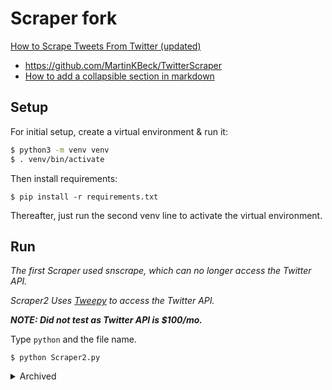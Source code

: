 # Scraper fork

[How to Scrape Tweets From Twitter (updated)](https://medium.com/p/141ed19abb10)

* https://github.com/MartinKBeck/TwitterScraper
* [How to add a collapsible section in markdown](https://gist.github.com/pierrejoubert73/902cc94d79424356a8d20be2b382e1ab)

## Setup

For initial setup, create a virtual environment & run it:

```bash
$ python3 -m venv venv
$ . venv/bin/activate
```

Then install requirements:

```shell
$ pip install -r requirements.txt
```

Thereafter, just run the second venv line to activate the virtual environment.

## Run

*The first Scraper used snscrape, which can no longer access the Twitter API.*

*Scraper2 Uses [Tweepy](https://www.tweepy.org/) to access the Twitter API.*

***NOTE: Did not test as Twitter API is $100/mo.***

Type `python` and the file name.

```shell
$ python Scraper2.py
```

<details>
  <summary>Archived</summary>

> **NOTE: [Reddit Scraper Broken](https://github.com/JustAnotherArchivist/snscrape/issues/619) as of 12/14/22.**

Scraper uses [snscrape](https://github.com/JustAnotherArchivist/snscrape) to scrape twitter and reddit posts. Thank you to Martin Beck's [How to Scrape Tweets With snscrape](https://betterprogramming.pub/how-to-scrape-tweets-with-snscrape-90124ed006af) write-up, which got me started. See his files under `/TwitterScraper`. The files in that directory are not necessary to run `Scraper.py`

## To run
* Type `python3 Scraper.py`
* Choose:
  1. To search on Twitter. This accepts the same [advanced search operators](https://developer.twitter.com/en/docs/twitter-api/v1/rules-and-filtering/search-operators) as the Twitter search box.
  2. To search on Reddit. 
  3. To search for a Subreddit with the term you entered. Results should show posts from that subreddit if it exists. This results aren't complete. It doesn't show the post, but it does show the URL.
* Type the maximum number of results to receive.
* Type a search term or terms.
* Type a filename prefix (random numbers and the count will be appended to this name).
* Output is a `.csv` file with the full name shown in the console.

## To do
* make first choice a function
* make if statements into functions
* make it so that you can go back and make a different choice
* twitter from:username search
* twitter from:username since: until: options
* twitter search -- choose from straight up search to username, since, until

## Helpful links
* print to csv: https://pandas.pydata.org/docs/reference/api/pandas.DataFrame.to_csv.html
* https://www.w3schools.com/python/ref_func_input.asp
* https://www.freecodecamp.org/news/python-convert-string-to-int-how-to-cast-a-string-in-python/
* https://docs.python.org/3/library/json.html#basic-usage
* https://stackoverflow.com/questions/68453165/python-can-you-refresh-a-variable-to-re-initialize-with-new-sub-variables
* https://docs.python.org/3/library/csv.html
* https://stackoverflow.com/questions/18791882/how-to-make-program-go-back-to-the-top-of-the-code-instead-of-closing -- for the if/elif/else example
* https://stackoverflow.com/questions/39612262/how-to-convert-a-large-json-file-into-a-csv-using-python -- convert json lines to csv (a lifesaver)
* https://github.com/JustAnotherArchivist/snscrape/blob/master/snscrape/modules/twitter.py
* https://github.com/JustAnotherArchivist/snscrape
* https://stackoverflow.com/questions/44287011/valueerror-expected-object-or-value-when-reading-json-as-pandas-dataframe
* https://stackoverflow.com/questions/30088006/loading-a-file-with-more-than-one-line-of-json-into-pandas -- dead end, ended up using csv.writer
* https://www.statology.org/valueerror-trailing-data/ -- same as above
* https://pandas.pydata.org/docs/getting_started/intro_tutorials/02_read_write.html#min-tut-02-read-write -- future to do, use pandas for data manipulation
* https://www.w3schools.com/python/gloss_python_elif.asp

## Reddit search help https://www.reddit.com/wiki/search/
* Summary:
* `author:name`
* `flair:flairname`
* Show text posts only `self:true`
* The body of the post: `selftext:term`
* The domain of the submitted URL: `site:domain`
* The submission's subreddit: `subreddit:name`
* The submission title: `title:term`
* The submission's URL (the website's address): `url:address`
* Combined search: `author:name subreddit:name searchterm`

</details>